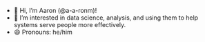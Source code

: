 - 👋 Hi, I’m Aaron (@a-a-ronm)!
- 👀 I’m interested in data science, analysis, and using them to help systems serve people more effectively.
- 😄 Pronouns: he/him

<!---
a-a-ronm/a-a-ronm is a ✨ special ✨ repository because its `README.md` (this file) appears on your GitHub profile.
You can click the Preview link to take a look at your changes.
--->
